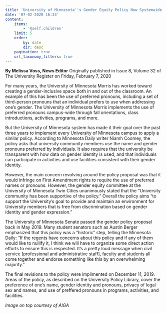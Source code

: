 ```yaml
---
title: 'University of Minnesota''s Gender Equity Policy Now Systemwide'
date: '07-02-2020 16:33'
content:
    items:
        - '@self.children'
    limit: 5
    order:
        by: date
        dir: desc
    pagination: true
    url_taxonomy_filters: true
---
```


**By Melissa Voss, News Editor** Originally published in Issue 8, Volume 32 of The University Register on Friday, February 7, 2020

For many years, the University of Minnesota Morris has worked toward creating a gender-inclusive space both in and out of the classroom. An example of this has been the use of preferred pronouns, including a set of third-person pronouns that an individual prefers to use when addressing one’s gender. The University of Minnesota Morris implements the use of preferred pronouns campus-wide through fall orientations, class introductions, activities, programs, and more.

But the University of Minnesota system has made it their goal over the past three years to implement every University of Minnesota campus to apply a similar policy. According to Minnesota Daily writer Niamh Coomey, the policy asks that university community members use the name and gender pronouns preferred by individuals. It also requires that the university be transparent with how data on gender identity is used, and that individuals can participate in activities and use facilities consistent with their gender identity.

However, the main concern revolving around the policy proposal was that it would infringe on First Amendment rights to require the use of preferred names or pronouns. However, the gender equity committee at the University of Minnesota Twin Cities unanimously stated that the “University community has been supportive of the policy.” Overall the policy aims “to support the University’s goal to provide and maintain an environment for University members that is free from discrimination based on gender identity and gender expression.”

The University of Minnesota Senate passed the gender policy proposal back in May 2019. Many student senators such as Austin Berger emphasized that this policy was a “historic” step, telling the Minnesota Daily: “If the regents have concerns about this policy and if any of them would like to nullify it, I think we will have to organize some direct action efforts to ensure this is respected. It’s a pretty loud message when civil service [professional and administrative staff], faculty and students all come together and endorse something like this by an overwhelming majority.”

The final revisions to the policy were implimented on December 11, 2019. Areas of the policy, as described on the University Policy Library, cover the preference of one’s name, gender identity and pronouns, privacy of legal sex and names, and use of preffered pronouns in programs, activities, and facilities.

_Image on top courtesy of AIGA_